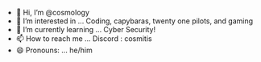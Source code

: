 - 👋 Hi, I’m @cosmoIogy
- 👀 I’m interested in ... Coding, capybaras, twenty one pilots, and gaming
- 🌱 I’m currently learning ... Cyber Security!
- 📫 How to reach me ... Discord : cosmitis
- 😄 Pronouns: ... he/him

<!---
cosmoIogy/cosmoIogy is a ✨ special ✨ repository because its `README.md` (this file) appears on your GitHub profile.
You can click the Preview link to take a look at your changes.
--->
